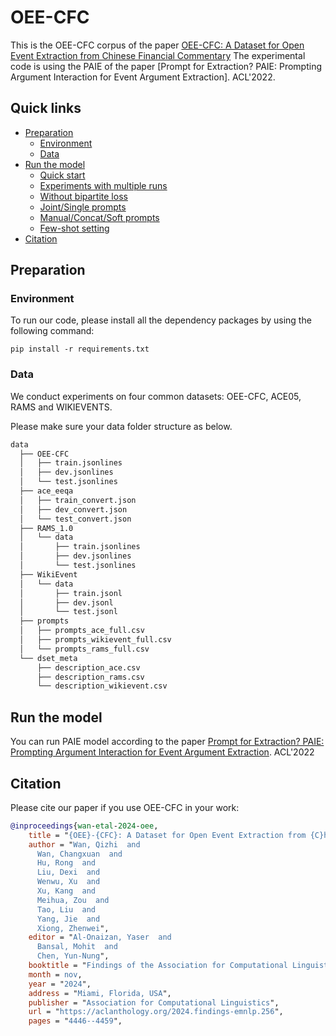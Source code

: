 # OEE-CFC
This is the OEE-CFC corpus of the paper [OEE-CFC: A Dataset for Open Event Extraction from Chinese Financial Commentary](https://aclanthology.org/2024.findings-emnlp.256/) 
The experimental code is using the PAIE of the paper [Prompt for Extraction? PAIE: Prompting Argument Interaction for
Event Argument Extraction]. ACL'2022.


## Quick links

* [Preparation](#preparation)
  * [Environment](#environment)
  * [Data](#data)
* [Run the model](#run-lm-bff)
  * [Quick start](#quick-start)
  * [Experiments with multiple runs](#experiments-with-multiple-runs)
  * [Without bipartite loss](#without-bipartite-loss)
  * [Joint/Single prompts](#joint-prompt-or-not)
  * [Manual/Concat/Soft prompts](#manual-prompt-or-others)
  * [Few-shot setting](#few-shot-setting)
* [Citation](#citation)

## Preparation

### Environment
To run our code, please install all the dependency packages by using the following command:

```
pip install -r requirements.txt
```

### Data
We conduct experiments on four common datasets: OEE-CFC, ACE05, RAMS and WIKIEVENTS.

Please make sure your data folder structure as below.
```bash
data
  ├── OEE-CFC
  │   ├── train.jsonlines
  │   ├── dev.jsonlines
  │   └── test.jsonlines
  ├── ace_eeqa
  │   ├── train_convert.json
  │   ├── dev_convert.json
  │   └── test_convert.json
  ├── RAMS_1.0
  │   └── data
  │       ├── train.jsonlines
  │       ├── dev.jsonlines
  │       └── test.jsonlines
  ├── WikiEvent
  │   └── data
  │       ├── train.jsonl
  │       ├── dev.jsonl
  │       └── test.jsonl
  ├── prompts
  │   ├── prompts_ace_full.csv
  │   ├── prompts_wikievent_full.csv
  │   └── prompts_rams_full.csv
  └── dset_meta
      ├── description_ace.csv
      ├── description_rams.csv
      └── description_wikievent.csv
```

## Run the model
You can run PAIE model according to the paper [Prompt for Extraction? PAIE: Prompting Argument Interaction for
Event Argument Extraction](https://aclanthology.org/2022.acl-long.466/#:~:text=On%20the%20one%20hand%2C%20PAIE,input%20texts%20for%20each%20role.). ACL'2022

## Citation
Please cite our paper if you use OEE-CFC in your work:
```bibtex
@inproceedings{wan-etal-2024-oee,
    title = "{OEE}-{CFC}: A Dataset for Open Event Extraction from {C}hinese Financial Commentary",
    author = "Wan, Qizhi  and
      Wan, Changxuan  and
      Hu, Rong  and
      Liu, Dexi  and
      Wenwu, Xu  and
      Xu, Kang  and
      Meihua, Zou  and
      Tao, Liu  and
      Yang, Jie  and
      Xiong, Zhenwei",
    editor = "Al-Onaizan, Yaser  and
      Bansal, Mohit  and
      Chen, Yun-Nung",
    booktitle = "Findings of the Association for Computational Linguistics: EMNLP 2024",
    month = nov,
    year = "2024",
    address = "Miami, Florida, USA",
    publisher = "Association for Computational Linguistics",
    url = "https://aclanthology.org/2024.findings-emnlp.256",
    pages = "4446--4459",
```

